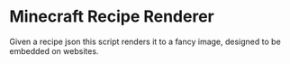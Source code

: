 # Minecraft Recipe Renderer

Given a recipe json this script renders it to a fancy image, designed to be embedded on websites.